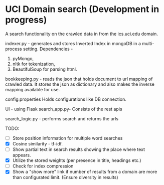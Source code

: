 # UCI Domain search (Development in progress)

A search functionality on the crawled data in from the ics.uci.edu domain.

indexer.py - generates and stores Inverted Index in mongoDB in a multi-process setting.
Dependencies - 
1. pyMongo,
2. nltk for tokenization,
3. BeautifulSoup for parsing html.

bookkeeping.py - reads the json that holds document to url mapping of crawled data. It stores the json as dictionary and also makes the inverse mapping available for use. 

config.properties
Holds configurations like DB connection.

UI - using Flask
search_app.py- Consists of the rest apis

search_logic.py - performs search and returns the urls

TODO:
- [ ] Store position information for multiple word searches
- [x] Cosine similarity -  tf-idf.
- [ ] Show partial text in search results showing the place where text appears.
- [x] Utilize the stored weights (per presence in title, headings etc.)
- [ ] Check for index compression
- [x] Show a "show more" link if number of results from a domain are more than configurated limit. (Ensure diversity in results)
